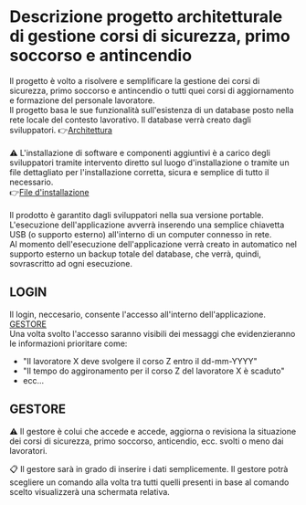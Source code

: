 # Descrizione progetto architetturale di gestione corsi di sicurezza, primo soccorso e antincendio <br>

Il progetto è volto a risolvere e semplificare la gestione dei corsi di sicurezza, primo soccorso
e antincendio o tutti quei corsi di aggiornamento e formazione del personale lavoratore.<br>
Il progetto basa le sue funzionalità sull'esistenza di un database posto nella rete locale
del contesto lavorativo.
Il database verrà creato dagli sviluppatori.
:point_right:[Architettura](https://github.com/Enrypase/AreaLab/blob/main/Architettura.md)
<br>
<br>
:warning: L'installazione di software e componenti aggiuntivi è a carico degli sviluppatori tramite
intervento diretto sul luogo d'installazione o tramite un file dettagliato per l'installazione 
corretta, sicura e semplice di tutto il necessario.<br>
:point_right:[File d'installazione](https://github.com/Enrypase/AreaLab/blob/main/Installazione.md)
<br>
<br>
Il prodotto è garantito dagli sviluppatori nella sua versione portable. L'esecuzione dell'applicazione
avverrà inserendo una semplice chiavetta USB (o supporto esterno) all'interno di un computer connesso
in rete.<br>
Al momento dell'esecuzione dell'applicazione verrà creato in automatico nel supporto esterno un backup 
totale del database, che verrà, quindi, sovrascritto ad ogni esecuzione.<br>

## LOGIN<br>
Il login, neccesario, consente l'accesso all'interno dell'applicazione.<br>
[GESTORE](#GESTORE)<br>
Una volta svolto l'accesso saranno visibili dei messaggi che evidenzieranno le 
informazioni prioritare come:<br>
* "Il lavoratore X deve svolgere il corso Z entro il dd-mm-YYYY"
* "Il tempo do aggironamento per il corso Z del lavoratore X è scaduto"
* ecc...

## GESTORE<br>
:warning: Il gestore è colui che accede e accede, aggiorna o revisiona la situazione dei corsi di sicurezza,
primo soccorso, anticendio, ecc. svolti o meno dai lavoratori.<br>

:clipboard: Il gestore sarà in grado di inserire i dati semplicemente. Il gestore potrà scegliere un comando alla volta
tra tutti quelli presenti in base al comando scelto visualizzerà una schermata relativa. 
